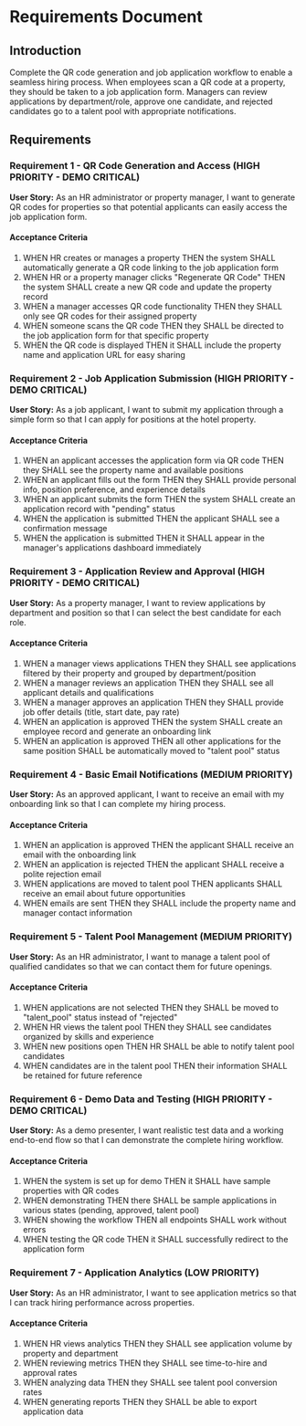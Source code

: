 # Requirements Document

## Introduction

Complete the QR code generation and job application workflow to enable a seamless hiring process. When employees scan a QR code at a property, they should be taken to a job application form. Managers can review applications by department/role, approve one candidate, and rejected candidates go to a talent pool with appropriate notifications.

## Requirements

### Requirement 1 - QR Code Generation and Access (HIGH PRIORITY - DEMO CRITICAL)

**User Story:** As an HR administrator or property manager, I want to generate QR codes for properties so that potential applicants can easily access the job application form.

#### Acceptance Criteria

1. WHEN HR creates or manages a property THEN the system SHALL automatically generate a QR code linking to the job application form
2. WHEN HR or a property manager clicks "Regenerate QR Code" THEN the system SHALL create a new QR code and update the property record
3. WHEN a manager accesses QR code functionality THEN they SHALL only see QR codes for their assigned property
4. WHEN someone scans the QR code THEN they SHALL be directed to the job application form for that specific property
5. WHEN the QR code is displayed THEN it SHALL include the property name and application URL for easy sharing

### Requirement 2 - Job Application Submission (HIGH PRIORITY - DEMO CRITICAL)

**User Story:** As a job applicant, I want to submit my application through a simple form so that I can apply for positions at the hotel property.

#### Acceptance Criteria

1. WHEN an applicant accesses the application form via QR code THEN they SHALL see the property name and available positions
2. WHEN an applicant fills out the form THEN they SHALL provide personal info, position preference, and experience details
3. WHEN an applicant submits the form THEN the system SHALL create an application record with "pending" status
4. WHEN the application is submitted THEN the applicant SHALL see a confirmation message
5. WHEN the application is submitted THEN it SHALL appear in the manager's applications dashboard immediately

### Requirement 3 - Application Review and Approval (HIGH PRIORITY - DEMO CRITICAL)

**User Story:** As a property manager, I want to review applications by department and position so that I can select the best candidate for each role.

#### Acceptance Criteria

1. WHEN a manager views applications THEN they SHALL see applications filtered by their property and grouped by department/position
2. WHEN a manager reviews an application THEN they SHALL see all applicant details and qualifications
3. WHEN a manager approves an application THEN they SHALL provide job offer details (title, start date, pay rate)
4. WHEN an application is approved THEN the system SHALL create an employee record and generate an onboarding link
5. WHEN an application is approved THEN all other applications for the same position SHALL be automatically moved to "talent pool" status

### Requirement 4 - Basic Email Notifications (MEDIUM PRIORITY)

**User Story:** As an approved applicant, I want to receive an email with my onboarding link so that I can complete my hiring process.

#### Acceptance Criteria

1. WHEN an application is approved THEN the applicant SHALL receive an email with the onboarding link
2. WHEN an application is rejected THEN the applicant SHALL receive a polite rejection email
3. WHEN applications are moved to talent pool THEN applicants SHALL receive an email about future opportunities
4. WHEN emails are sent THEN they SHALL include the property name and manager contact information

### Requirement 5 - Talent Pool Management (MEDIUM PRIORITY)

**User Story:** As an HR administrator, I want to manage a talent pool of qualified candidates so that we can contact them for future openings.

#### Acceptance Criteria

1. WHEN applications are not selected THEN they SHALL be moved to "talent_pool" status instead of "rejected"
2. WHEN HR views the talent pool THEN they SHALL see candidates organized by skills and experience
3. WHEN new positions open THEN HR SHALL be able to notify talent pool candidates
4. WHEN candidates are in the talent pool THEN their information SHALL be retained for future reference

### Requirement 6 - Demo Data and Testing (HIGH PRIORITY - DEMO CRITICAL)

**User Story:** As a demo presenter, I want realistic test data and a working end-to-end flow so that I can demonstrate the complete hiring workflow.

#### Acceptance Criteria

1. WHEN the system is set up for demo THEN it SHALL have sample properties with QR codes
2. WHEN demonstrating THEN there SHALL be sample applications in various states (pending, approved, talent pool)
3. WHEN showing the workflow THEN all endpoints SHALL work without errors
4. WHEN testing the QR code THEN it SHALL successfully redirect to the application form

### Requirement 7 - Application Analytics (LOW PRIORITY)

**User Story:** As an HR administrator, I want to see application metrics so that I can track hiring performance across properties.

#### Acceptance Criteria

1. WHEN HR views analytics THEN they SHALL see application volume by property and department
2. WHEN reviewing metrics THEN they SHALL see time-to-hire and approval rates
3. WHEN analyzing data THEN they SHALL see talent pool conversion rates
4. WHEN generating reports THEN they SHALL be able to export application data